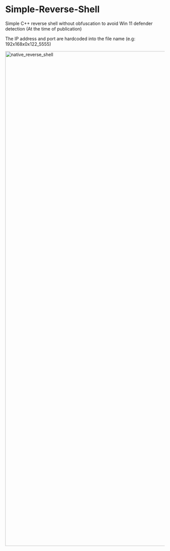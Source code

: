 # Simple-Reverse-Shell
Simple C++ reverse shell without obfuscation to avoid Win 11 defender detection (At the time of publication)

The IP address and port are  hardcoded into the file name (e.g: 192x168x0x122_5555)  

<img width="1559" alt="native_reverse_shell" src="https://user-images.githubusercontent.com/62064939/146692938-afe9fc85-7aa9-494b-833b-f0667f4fe523.png">

